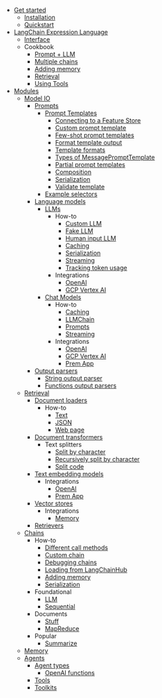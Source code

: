 - [Get started](/)
  - [Installation](/get_started/installation.md)
  - [Quickstart](/get_started/quickstart.md)
- [LangChain Expression Language](/expression_language/expression_language.md)
  - [Interface](/expression_language/interface.md)
  - Cookbook
    - [Prompt + LLM](/expression_language/cookbook/prompt_llm_parser.md)
    - [Multiple chains](/expression_language/cookbook/multiple_chains.md)
    - [Adding memory](/expression_language/cookbook/adding_memory.md)
    - [Retrieval](/expression_language/cookbook/retrieval.md)
    - [Using Tools](/expression_language/cookbook/tools.md)
- [Modules](/modules/modules.md)
  - [Model IO](/modules/model_io/model_io.md)
    - [Prompts](/modules/model_io/prompts/prompts.md)
      - [Prompt Templates](/modules/model_io/prompts/prompt_templates/prompt_templates.md)
        - [Connecting to a Feature Store](/modules/model_io/prompts/prompt_templates/connecting_to_a_feature_store.md)
        - [Custom prompt template](/modules/model_io/prompts/prompt_templates/custom_prompt_template.md)
        - [Few-shot prompt templates](/modules/model_io/prompts/prompt_templates/few_shot_examples.md)
        - [Format template output](/modules/model_io/prompts/prompt_templates/format_output.md)
        - [Template formats](/modules/model_io/prompts/prompt_templates/formats.md)
        - [Types of MessagePromptTemplate](/modules/model_io/prompts/prompt_templates/msg_prompt_templates.md)
        - [Partial prompt templates](/modules/model_io/prompts/prompt_templates/partial.md)
        - [Composition](/modules/model_io/prompts/prompt_templates/prompt_composition.md)
        - [Serialization](/modules/model_io/prompts/prompt_templates/prompt_serialization.md)
        - [Validate template](/modules/model_io/prompts/prompt_templates/validate.md)
      - [Example selectors](/modules/model_io/prompts/example_selectors/example_selectors.md)
    - [Language models](/modules/model_io/models/models.md)
      - [LLMs](/modules/model_io/models/llms/llms.md)
        - How-to
          - [Custom LLM](/modules/model_io/models/llms/how_to/custom_llm.md)
          - [Fake LLM](/modules/model_io/models/llms/how_to/fake_llm.md)
          - [Human input LLM](/modules/model_io/models/llms/how_to/human_input_llm.md)
          - [Caching](/modules/model_io/models/llms/how_to/llm_caching.md)
          - [Serialization](/modules/model_io/models/llms/how_to/llm_serialization.md)
          - [Streaming](/modules/model_io/models/llms/how_to/llm_streaming.md)
          - [Tracking token usage](/modules/model_io/models/llms/how_to/token_usage_tracking.md)
        - Integrations
          - [OpenAI](/modules/model_io/models/llms/integrations/openai.md)
          - [GCP Vertex AI](/modules/model_io/models/llms/integrations/gcp_vertex_ai.md)
      - [Chat Models](/modules/model_io/models/chat_models/chat_models.md)
        - How-to
          - [Caching](/modules/model_io/models/chat_models/how_to/caching.md)
          - [LLMChain](/modules/model_io/models/chat_models/how_to/llm_chain.md)
          - [Prompts](/modules/model_io/models/chat_models/how_to/prompts.md)
          - [Streaming](/modules/model_io/models/chat_models/how_to/streaming.md)
        - Integrations
          - [OpenAI](/modules/model_io/models/chat_models/integrations/openai.md)
          - [GCP Vertex AI](/modules/model_io/models/chat_models/integrations/gcp_vertex_ai.md)
          - [Prem App](/modules/model_io/models/chat_models/integrations/prem.md)
    - [Output parsers](/modules/model_io/output_parsers/output_parsers.md)
      - [String output parser](/modules/model_io/output_parsers/string.md)
      - [Functions output parsers](/modules/model_io/output_parsers/functions.md)
  - [Retrieval](/modules/retrieval/retrieval.md)
    - [Document loaders](/modules/retrieval/document_loaders/document_loaders.md)
      - How-to
        - [Text](/modules/retrieval/document_loaders/how_to/text.md)
        - [JSON](/modules/retrieval/document_loaders/how_to/json.md)
        - [Web page](/modules/retrieval/document_loaders/how_to/web.md)
    - [Document transformers](/modules/retrieval/document_transformers/document_transformers.md)
      - Text splitters
        - [Split by character](/modules/retrieval/document_transformers/text_splitters/character_text_splitter.md)
        - [Recursively split by character](/modules/retrieval/document_transformers/text_splitters/recursive_character_text_splitter.md)
        - [Split code](/modules/retrieval/document_transformers/text_splitters/code_text_splitter.md)
    - [Text embedding models](/modules/retrieval/text_embedding/text_embedding.md)
      - Integrations
        - [OpenAI](/modules/retrieval/text_embedding/integrations/openai.md)
        - [Prem App](/modules/retrieval/text_embedding/integrations/prem.md)
    - [Vector stores](/modules/retrieval/vector_stores/vector_stores.md)
      - Integrations
        - [Memory](/modules/retrieval/vector_stores/integrations/memory.md)
    - [Retrievers](/modules/retrieval/retrievers/retrievers.md)
  - [Chains](/modules/chains/chains.md)
    - How-to
      - [Different call methods](/modules/chains/how_to/call_methods.md)
      - [Custom chain](/modules/chains/how_to/custom_chain.md)
      - [Debugging chains](/modules/chains/how_to/debugging.md)
      - [Loading from LangChainHub](/modules/chains/how_to/from_hub.md)
      - [Adding memory](/modules/chains/how_to/memory.md)
      - [Serialization](/modules/chains/how_to/serialization.md)
    - Foundational
      - [LLM](/modules/chains/foundational/llm.md)
      - [Sequential](/modules/chains/foundational/sequential.md)
    - Documents
      - [Stuff](/modules/chains/documents/stuff.md) 
      - [MapReduce](/modules/chains/documents/map_reduce.md)
    - Popular
      - [Summarize](/modules/chains/popular/summarize.md)
  - [Memory](/modules/memory/memory.md)
  - [Agents](/modules/agents/agents.md)
    - [Agent types](/modules/agents/agent_types/agent_types.md)
      - [OpenAI functions](/modules/agents/agent_types/openai_functions_agent.md)
    - [Tools](/modules/agents/tools/tools.md)
    - [Toolkits](/modules/agents/toolkits/toolkits.md)
